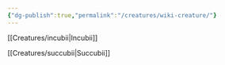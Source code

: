 ```yaml
---
{"dg-publish":true,"permalink":"/creatures/wiki-creature/"}
---
```


 [[Creatures/incubii\|Incubii]]
 
 [[Creatures/succubii\|Succubii]]
 



